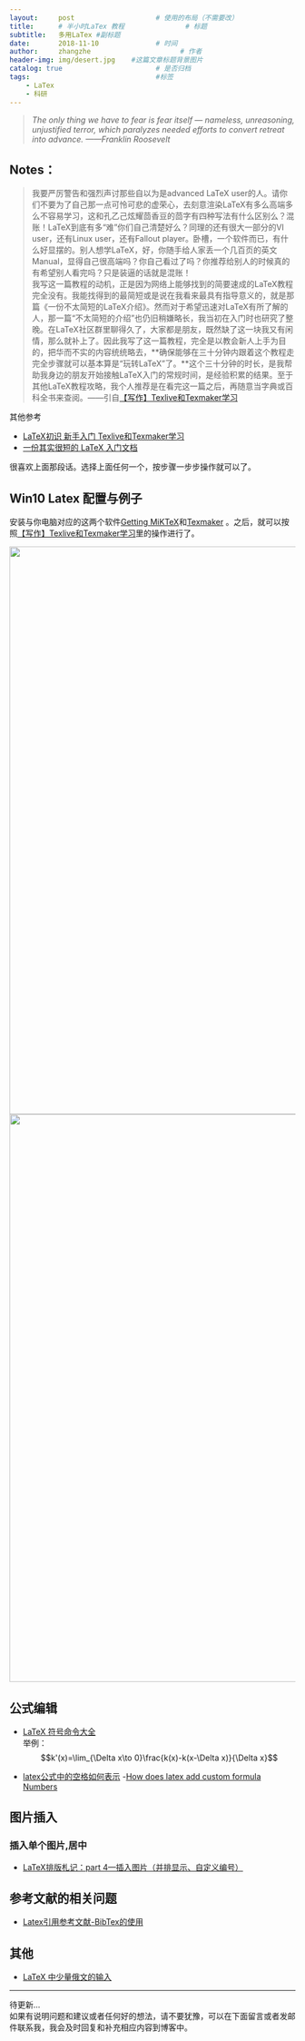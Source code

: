 ```yaml
---
layout:     post                    # 使用的布局（不需要改）
title:      # 半小时LaTex 教程               # 标题 
subtitle:   多用LaTex #副标题
date:       2018-11-10              # 时间
author:     zhangzhe                      # 作者
header-img: img/desert.jpg    #这篇文章标题背景图片
catalog: true                       # 是否归档
tags:                               #标签
    - LaTex
    - 科研
---
```

 > *The only thing we have to fear is fear itself — nameless, unreasoning, unjustified terror, which paralyzes needed efforts to convert retreat into advance. ——Franklin Roosevelt*


## Notes：  
>我要严厉警告和强烈声讨那些自以为是advanced LaTeX user的人。请你们不要为了自己那一点可怜可悲的虚荣心，去刻意渲染LaTeX有多么高端多么不容易学习，这和孔乙己炫耀茴香豆的茴字有四种写法有什么区别么？混账！LaTeX到底有多“难”你们自己清楚好么？同理的还有很大一部分的VI user，还有Linux user，还有Fallout player。卧槽，一个软件而已，有什么好显摆的。别人想学LaTeX，好，你随手给人家丢一个几百页的英文Manual，显得自己很高端吗？你自己看过了吗？你推荐给别人的时候真的有希望别人看完吗？只是装逼的话就是混账！   
我写这一篇教程的动机，正是因为网络上能够找到的简要速成的LaTeX教程完全没有。我能找得到的最简短或是说在我看来最具有指导意义的，就是那篇《一份不太简短的LaTeX介绍》。然而对于希望迅速对LaTeX有所了解的人，那一篇“不太简短的介绍”也仍旧稍嫌略长，我当初在入门时也研究了整晚。在LaTeX社区群里聊得久了，大家都是朋友，既然缺了这一块我又有闲情，那么就补上了。因此我写了这一篇教程，完全是以教会新人上手为目的，把华而不实的内容统统略去，**确保能够在三十分钟内跟着这个教程走完全步骤就可以基本算是“玩转LaTeX”了。**这个三十分钟的时长，是我帮助我身边的朋友开始接触LaTeX入门的常规时间，是经验积累的结果。至于其他LaTeX教程攻略，我个人推荐是在看完这一篇之后，再随意当字典或百科全书来查阅。——引自[【写作】Texlive和Texmaker学习](https://blog.csdn.net/zb1165048017/article/details/52785177)  

其他参考
- [LaTeX初识 新手入门 Texlive和Texmaker学习](https://www.cnblogs.com/hellowooorld/p/6971974.html)  
- [一份其实很短的 LaTeX 入门文档 ](https://liam0205.me/2014/09/08/latex-introduction/)    



很喜欢上面那段话。选择上面任何一个，按步骤一步步操作就可以了。


## Win10 Latex 配置与例子

安装与你电脑对应的这两个软件[Getting MiKTeX](https://miktex.org/download)和[Texmaker](http://www.xm1math.net/texmaker/download.html)
。之后，就可以按照[【写作】Texlive和Texmaker学习](https://blog.csdn.net/zb1165048017/article/details/52785177)里的操作进行了。
<center>
    <img src="https://raw.githubusercontent.com/PhilosopherZ/ImgeBed/master/Imges/post-latex1.jpg?token=Afj4-f2aYqSaQ4Y0VvDHOHFfxCTlOCssks5b3li3wA%3D%3D" width="1000" height="1000">
</center>
<center>
    <img src="https://raw.githubusercontent.com/PhilosopherZ/ImgeBed/master/Imges/post-latex2.jpg?token=Afj4-Yo4L1nwPZAFJxPnLuSQBMsj_Xixks5b3loMwA%3D%3D" width="1000" height="1000">
</center>

## 公式编辑

- [LaTeX 符号命令大全](https://www.cnblogs.com/Coolxxx/p/5982439.html)  
举例：
$$k'(x)=\lim_{\Delta x\to 0}\frac{k(x)-k(x-\Delta x)}{\Delta x}$$

- [latex公式中的空格如何表示](https://blog.csdn.net/bennyfun79/article/details/15500575)
-[How does latex add custom formula Numbers](https://tex.stackexchange.com/questions/164640/customize-equation-numbering-for-equation-environment)  


## 图片插入

### 插入单个图片,居中

- [LaTeX排版札记：part 4—插入图片（并排显示、自定义编号）](https://zhuanlan.zhihu.com/p/32925549)




## 参考文献的相关问题  



- [Latex引用参考文献-BibTex的使用](https://blog.csdn.net/caiandyong/article/details/70258670)


## 其他

- [LaTeX 中少量俄文的输入](https://blog.csdn.net/beta_2187/article/details/53422935)  


  

---
待更新...  
如果有说明问题和建议或者任何好的想法，请不要犹豫，可以在下面留言或者发邮件联系我，我会及时回复和补充相应内容到博客中。

